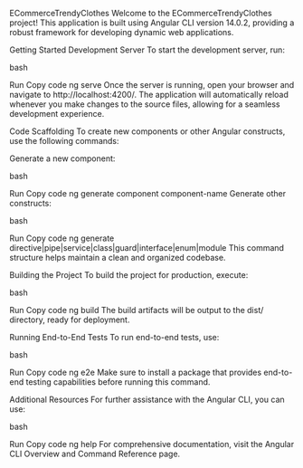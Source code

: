 ECommerceTrendyClothes
Welcome to the ECommerceTrendyClothes project! This application is built using Angular CLI version 14.0.2, providing a robust framework for developing dynamic web applications.

Getting Started
Development Server
To start the development server, run:

bash

Run
Copy code
ng serve
Once the server is running, open your browser and navigate to http://localhost:4200/. The application will automatically reload whenever you make changes to the source files, allowing for a seamless development experience.

Code Scaffolding
To create new components or other Angular constructs, use the following commands:

Generate a new component:

bash

Run
Copy code
ng generate component component-name
Generate other constructs:

bash

Run
Copy code
ng generate directive|pipe|service|class|guard|interface|enum|module
This command structure helps maintain a clean and organized codebase.

Building the Project
To build the project for production, execute:

bash

Run
Copy code
ng build
The build artifacts will be output to the dist/ directory, ready for deployment.

Running End-to-End Tests
To run end-to-end tests, use:

bash

Run
Copy code
ng e2e
Make sure to install a package that provides end-to-end testing capabilities before running this command.

Additional Resources
For further assistance with the Angular CLI, you can use:

bash

Run
Copy code
ng help
For comprehensive documentation, visit the Angular CLI Overview and Command Reference page.
